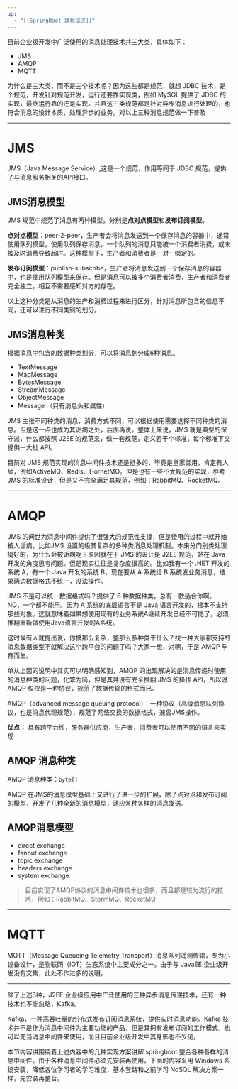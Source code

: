 ```yaml
---
up:
  - "[[SpringBoot 課程描述]]"
---
```

目前企业级开发中广泛使用的消息处理技术共三大类，具体如下：

- JMS
- AMQP
- MQTT

​为什么是三大类，而不是三个技术呢？因为这些都是规范，就想 JDBC 技术，是个规范，开发针对规范开发，运行还要靠实现类，例如 MySQL 提供了 JDBC 的实现，最终运行靠的还是实现。并且这三类规范都是针对异步消息进行处理的，也符合消息的设计本质，处理异步的业务。对以上三种消息规范做一下普及

---

# JMS

​JMS（Java Message Service）,这是一个规范，作用等同于 JDBC 规范，提供了与消息服务相关的API接口。

## **JMS消息模型**

​JMS 规范中规范了消息有两种模型。分别是**点对点模型**和**发布订阅模型**。

​**点对点模型**：peer-2-peer，生产者会将消息发送到一个保存消息的容器中，通常使用队列模型，使用队列保存消息。一个队列的消息只能被一个消费者消费，或未被及时消费导致超时。这种模型下，生产者和消费者是一对一绑定的。

​**发布订阅模型**：publish-subscribe，生产者将消息发送到一个保存消息的容器中，也是使用队列模型来保存。但是消息可以被多个消费者消费，生产者和消费者完全独立，相互不需要感知对方的存在。

​以上这种分类是从消息的生产和消费过程来进行区分，针对消息所包含的信息不同，还可以进行不同类别的划分。

## **JMS消息种类**

​根据消息中包含的数据种类划分，可以将消息划分成6种消息。

- TextMessage
- MapMessage
- BytesMessage
- StreamMessage
- ObjectMessage
- Message （只有消息头和属性）

​JMS 主张不同种类的消息，消费方式不同，可以根据使用需要选择不同种类的消息。但是这一点也成为其诟病之处，后面再说。整体上来说，JMS 就是典型的保守派，什么都按照 J2EE 的规范来，做一套规范，定义若干个标准，每个标准下又提供一大批 API。

目前对 JMS 规范实现的消息中间件技术还是挺多的，毕竟是皇家御用，肯定有人舔，例如ActiveMQ、Redis、HornetMQ。但是也有一些不太规范的实现，参考 JMS 的标准设计，但是又不完全满足其规范，例如：RabbitMQ、RocketMQ。

---
# AMQP

​JMS 的问世为消息中间件提供了很强大的规范性支撑，但是使用的过程中就开始被人诟病，比如JMS 设置的极其复杂的多种类消息处理机制。本来分门别类处理挺好的，为什么会被诟病呢？原因就在于 JMS 的设计是 J2EE 规范，站在 Java 开发的角度思考问题。但是现实往往是复杂度很高的。比如我有一个 .NET 开发的系统 A，有一个 Java 开发的系统 B，现在要从 A 系统给 B 系统发业务消息，结果两边数据格式不统一，没法操作。

JMS 不是可以统一数据格式吗？提供了 6 种数据种类，总有一款适合你啊。NO，一个都不能用。因为 A 系统的底层语言不是 Java 语言开发的，根本不支持那些对象。这就意味着如果想使用现有的业务系统A继续开发已经不可能了，必须推翻重新做使用Java语言开发的A系统。

​这时候有人就提出说，你搞那么复杂，整那么多种类干什么？找一种大家都支持的消息数据类型不就解决这个跨平台的问题了吗？大家一想，对啊，于是 AMQP 孕育而生。

​单从上面的说明中其实可以明确感知到，AMQP 的出现解决的是消息传递时使用的消息种类的问题，化繁为简，但是其并没有完全推翻 JMS 的操作 API，所以说 AMQP 仅仅是一种协议，规范了数据传输的格式而已。

​AMQP（advanced message queuing protocol）：一种协议（高级消息队列协议，也是消息代理规范），规范了网络交换的数据格式，兼容JMS操作。

**优点：** 具有跨平台性，服务器供应商，生产者，消费者可以使用不同的语言来实现

## **AMQP 消息种类**

​AMQP 消息种类：`byte[]`

AMQP 在JMS的消息模型基础上又进行了进一步的扩展，除了点对点和发布订阅的模型，开发了几种全新的消息模型，适应各种各样的消息发送。

## **AMQP消息模型**

- direct exchange
- fanout exchange
- topic exchange
- headers exchange
- system exchange

> 目前实现了AMQP协议的消息中间件技术也很多，而且都是较为流行的技术，例如：RabbitMQ、StormMQ、RocketMQ

---

# MQTT

​MQTT（Message Queueing Telemetry Transport）消息队列遥测传输，专为小设备设计，是物联网（IOT）生态系统中主要成分之一。由于与 JavaEE 企业级开发没有交集，此处不作过多的说明。

---

除了上述3种，J2EE 企业级应用中广泛使用的三种异步消息传递技术，还有一种技术也不能忽略，Kafka。

Kafka，一种高吞吐量的分布式发布订阅消息系统，提供实时消息功能。Kafka 技术并不是作为消息中间件为主要功能的产品，但是其拥有发布订阅的工作模式，也可以充当消息中间件来使用，而且目前企业级开发中其身影也不少见。

​本节内容讲围绕着上述内容中的几种实现方案讲解 springboot 整合各种各样的消息中间件。由于各种消息中间件必须先安装再使用，下面的内容采用 Windows 系统安装，降低各位学习者的学习难度，基本套路和之前学习 NoSQL 解决方案一样，先安装再整合。